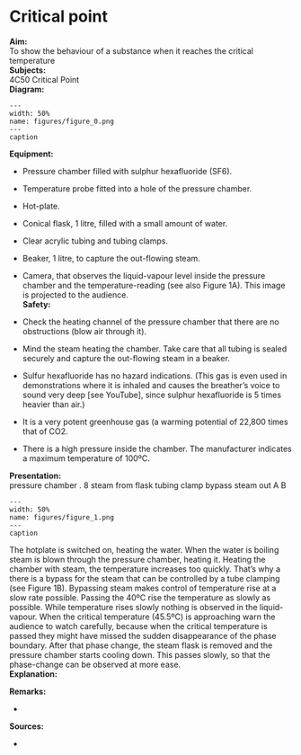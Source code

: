# Critical point 
    
<b> Aim: </b>  
 To show the behaviour of a substance when it reaches the critical temperature    
<b> Subjects: </b>  
 4C50 Critical Point   
<b> Diagram: </b>  
   
```{figure} figures/figure_0.png  
---  
width: 50%  
name: figures/figure_0.png  
---  
caption  
``` 
      
<b> Equipment: </b>  
 
 *  Pressure chamber filled with sulphur hexafluoride (SF6). 
 *  Temperature probe fitted into a hole of the pressure chamber. 
 *  Hot-plate. 
 *  Conical flask, 1 litre, filled with a small amount of water. 
 *  Clear acrylic tubing and tubing clamps. 
 *  Beaker, 1 litre, to capture the out-flowing steam. 
 *  Camera, that observes the liquid-vapour level inside the pressure chamber and the temperature-reading (see also Figure 1A). This image is projected to the audience.   
<b> Safety: </b>  
 
 *  Check the heating channel of the pressure chamber that there are no obstructions (blow air through it). 
 *  Mind the steam heating the chamber. Take care that all tubing is sealed securely and capture the out-flowing steam in a beaker. 
 *  Sulfur hexafluoride has no hazard indications. (This gas is even used in demonstrations where it is inhaled and causes the breather’s voice to sound very deep [see YouTube], since sulphur hexafluoride is 5 times heavier than air.) 
 *  It is a very potent greenhouse gas (a warming potential of 22,800 times that of CO2. 
 *  There is a high pressure inside the chamber. The manufacturer indicates a maximum temperature of 100ºC.
     
<b> Presentation: </b>  
 pressure chamber . 8 steam from flask         tubing              clamp               bypass          steam           out  A           B   
```{figure} figures/figure_1.png  
---  
width: 50%  
name: figures/figure_1.png  
---  
caption  
``` 
 The hotplate is switched on, heating the water. When the water is boiling steam is blown through the pressure chamber, heating it. Heating the chamber with steam, the temperature increases too quickly. That’s why a there is a bypass for the steam that can be controlled by a tube clamping (see Figure 1B). Bypassing steam makes control of temperature rise at a slow rate possible. Passing the 40ºC rise the temperature as slowly as possible. While temperature rises slowly nothing is observed in the liquid-vapour. When the critical temperature (45.5ºC) is approaching warn the audience to watch carefully, because when the critical temperature is passed they might have missed the sudden disappearance of the phase boundary. After that phase change, the steam flask is removed and the pressure chamber starts cooling down. This passes slowly, so that the phase-change can be observed at more ease.   
<b> Explanation: </b>  
    
<b> Remarks: </b>  
 
 * 
    
<b> Sources: </b>  
 
 * 
    